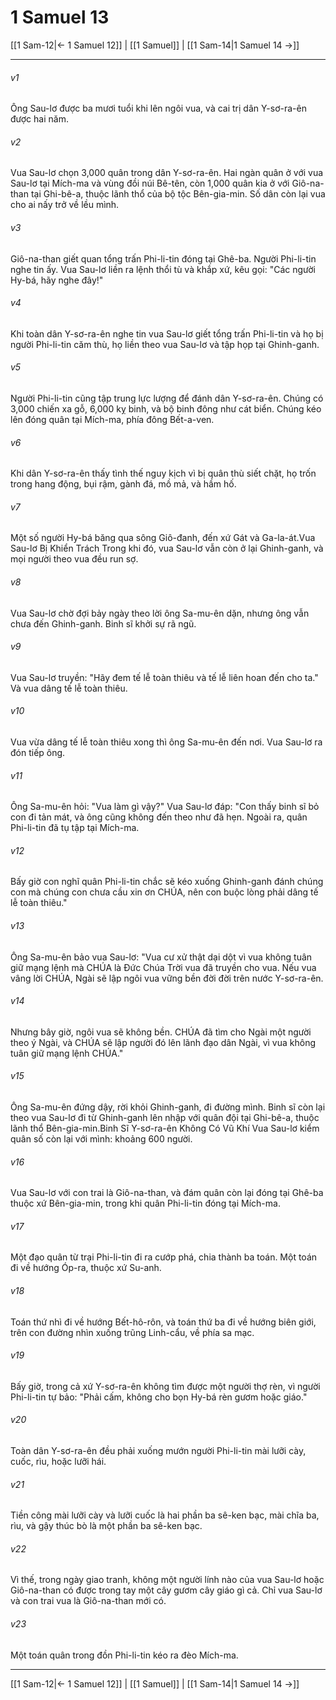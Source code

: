 # 1 Samuel 13

[[1 Sam-12|← 1 Samuel 12]] | [[1 Samuel]] | [[1 Sam-14|1 Samuel 14 →]]
***



###### v1 
Ông Sau-lơ được ba mươi tuổi khi lên ngôi vua, và cai trị dân Y-sơ-ra-ên được hai năm. 

###### v2 
Vua Sau-lơ chọn 3,000 quân trong dân Y-sơ-ra-ên. Hai ngàn quân ở với vua Sau-lơ tại Mích-ma và vùng đồi núi Bê-tên, còn 1,000 quân kia ở với Giô-na-than tại Ghi-bê-a, thuộc lãnh thổ của bộ tộc Bên-gia-min. Số dân còn lại vua cho ai nấy trở về lều mình. 

###### v3 
Giô-na-than giết quan tổng trấn Phi-li-tin đóng tại Ghê-ba. Người Phi-li-tin nghe tin ấy. Vua Sau-lơ liền ra lệnh thổi tù và khắp xứ, kêu gọi: "Các người Hy-bá, hãy nghe đây!" 

###### v4 
Khi toàn dân Y-sơ-ra-ên nghe tin vua Sau-lơ giết tổng trấn Phi-li-tin và họ bị người Phi-li-tin căm thù, họ liền theo vua Sau-lơ và tập họp tại Ghinh-ganh. 

###### v5 
Người Phi-li-tin cũng tập trung lực lượng để đánh dân Y-sơ-ra-ên. Chúng có 3,000 chiến xa gỗ, 6,000 kỵ binh, và bộ binh đông như cát biển. Chúng kéo lên đóng quân tại Mích-ma, phía đông Bết-a-ven. 

###### v6 
Khi dân Y-sơ-ra-ên thấy tình thế nguy kịch vì bị quân thù siết chặt, họ trốn trong hang động, bụi rậm, gành đá, mồ mả, và hầm hố. 

###### v7 
Một số người Hy-bá băng qua sông Giô-đanh, đến xứ Gát và Ga-la-át.Vua Sau-lơ Bị Khiển Trách Trong khi đó, vua Sau-lơ vẫn còn ở lại Ghinh-ganh, và mọi người theo vua đều run sợ. 

###### v8 
Vua Sau-lơ chờ đợi bảy ngày theo lời ông Sa-mu-ên dặn, nhưng ông vẫn chưa đến Ghinh-ganh. Binh sĩ khởi sự rã ngũ. 

###### v9 
Vua Sau-lơ truyền: "Hãy đem tế lễ toàn thiêu và tế lễ liên hoan đến cho ta." Và vua dâng tế lễ toàn thiêu. 

###### v10 
Vua vừa dâng tế lễ toàn thiêu xong thì ông Sa-mu-ên đến nơi. Vua Sau-lơ ra đón tiếp ông. 

###### v11 
Ông Sa-mu-ên hỏi: "Vua làm gì vậy?" Vua Sau-lơ đáp: "Con thấy binh sĩ bỏ con đi tản mát, và ông cũng không đến theo như đã hẹn. Ngoài ra, quân Phi-li-tin đã tụ tập tại Mích-ma. 

###### v12 
Bấy giờ con nghĩ quân Phi-li-tin chắc sẽ kéo xuống Ghinh-ganh đánh chúng con mà chúng con chưa cầu xin ơn CHÚA, nên con buộc lòng phải dâng tế lễ toàn thiêu." 

###### v13 
Ông Sa-mu-ên bảo vua Sau-lơ: "Vua cư xử thật dại dột vì vua không tuân giữ mạng lệnh mà CHÚA là Đức Chúa Trời vua đã truyền cho vua. Nếu vua vâng lời CHÚA, Ngài sẽ lập ngôi vua vững bền đời đời trên nước Y-sơ-ra-ên. 

###### v14 
Nhưng bây giờ, ngôi vua sẽ không bền. CHÚA đã tìm cho Ngài một người theo ý Ngài, và CHÚA sẽ lập người đó lên lãnh đạo dân Ngài, vì vua không tuân giữ mạng lệnh CHÚA." 

###### v15 
Ông Sa-mu-ên đứng dậy, rời khỏi Ghinh-ganh, đi đường mình. Binh sĩ còn lại theo vua Sau-lơ đi từ Ghinh-ganh lên nhập với quân đội tại Ghi-bê-a, thuộc lãnh thổ Bên-gia-min.Binh Sĩ Y-sơ-ra-ên Không Có Vũ Khí Vua Sau-lơ kiểm quân số còn lại với mình: khoảng 600 người. 

###### v16 
Vua Sau-lơ với con trai là Giô-na-than, và đám quân còn lại đóng tại Ghê-ba thuộc xứ Bên-gia-min, trong khi quân Phi-li-tin đóng tại Mích-ma. 

###### v17 
Một đạo quân từ trại Phi-li-tin đi ra cướp phá, chia thành ba toán. Một toán đi về hướng Óp-ra, thuộc xứ Su-anh. 

###### v18 
Toán thứ nhì đi về hướng Bết-hô-rôn, và toán thứ ba đi về hướng biên giới, trên con đường nhìn xuống trũng Linh-cẩu, về phía sa mạc. 

###### v19 
Bấy giờ, trong cả xứ Y-sơ-ra-ên không tìm được một người thợ rèn, vì người Phi-li-tin tự bảo: "Phải cấm, không cho bọn Hy-bá rèn gươm hoặc giáo." 

###### v20 
Toàn dân Y-sơ-ra-ên đều phải xuống mướn người Phi-li-tin mài lưỡi cày, cuốc, rìu, hoặc lưỡi hái. 

###### v21 
Tiền công mài lưỡi cày và lưỡi cuốc là hai phần ba sê-ken bạc, mài chĩa ba, rìu, và gậy thúc bò là một phần ba sê-ken bạc. 

###### v22 
Vì thế, trong ngày giao tranh, không một người lính nào của vua Sau-lơ hoặc Giô-na-than có được trong tay một cây gươm cây giáo gì cả. Chỉ vua Sau-lơ và con trai vua là Giô-na-than mới có. 

###### v23 
Một toán quân trong đồn Phi-li-tin kéo ra đèo Mích-ma.

***
[[1 Sam-12|← 1 Samuel 12]] | [[1 Samuel]] | [[1 Sam-14|1 Samuel 14 →]]
